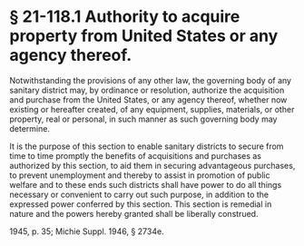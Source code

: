# § 21-118.1 Authority to acquire property from United States or any agency thereof.

<p>Notwithstanding the provisions of any other law, the governing body of any sanitary district may, by ordinance or resolution, authorize the acquisition and purchase from the United States, or any agency thereof, whether now existing or hereafter created, of any equipment, supplies, materials, or other property, real or personal, in such manner as such governing body may determine.</p><p>It is the purpose of this section to enable sanitary districts to secure from time to time promptly the benefits of acquisitions and purchases as authorized by this section, to aid them in securing advantageous purchases, to prevent unemployment and thereby to assist in promotion of public welfare and to these ends such districts shall have power to do all things necessary or convenient to carry out such purpose, in addition to the expressed power conferred by this section. This section is remedial in nature and the powers hereby granted shall be liberally construed.</p><p>1945, p. 35; Michie Suppl. 1946, § 2734e.</p>